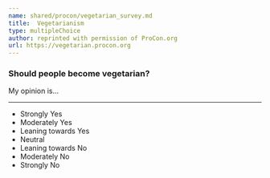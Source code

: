 ```yaml
---
name: shared/procon/vegetarian_survey.md
title:  Vegetarianism 
type: multipleChoice
author: reprinted with permission of ProCon.org
url: https://vegetarian.procon.org 
---
```


###  Should people become vegetarian?

My opinion is...

---

- Strongly Yes
- Moderately Yes
- Leaning towards Yes
- Neutral
- Leaning towards No
- Moderately No
- Strongly No

